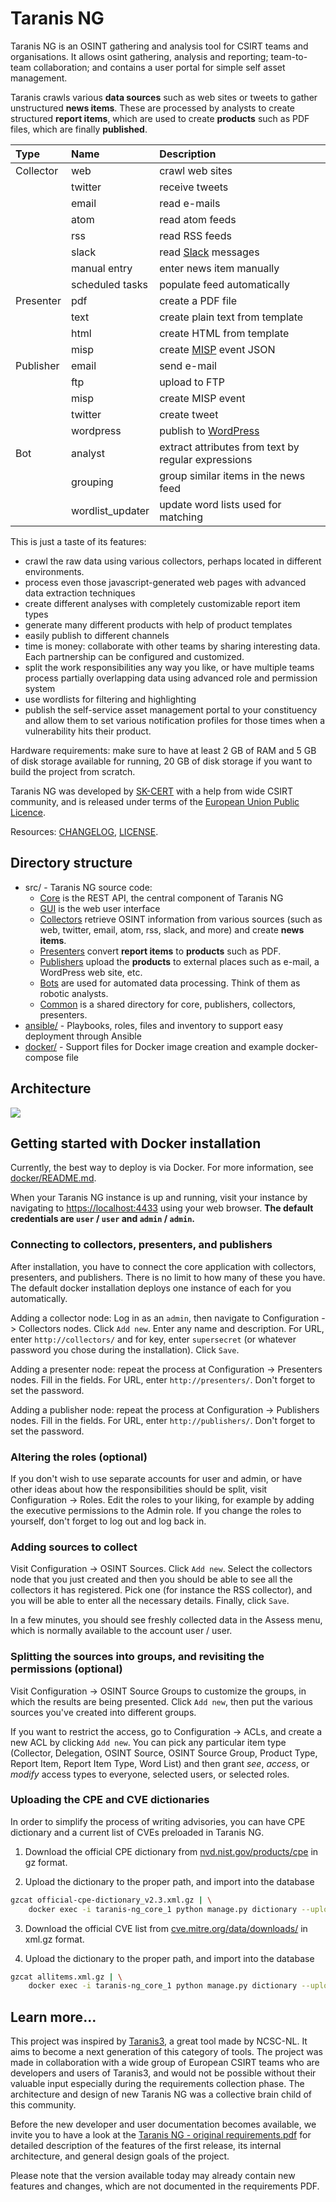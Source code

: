 # Taranis NG

Taranis NG is an OSINT gathering and analysis tool for CSIRT teams and
organisations. It allows osint gathering, analysis and reporting; team-to-team
collaboration; and contains a user portal for simple self asset management.

Taranis crawls various **data sources** such as web sites or tweets to gather
unstructured **news items**. These are processed by analysts to create
structured **report items**, which are used to create **products** such as PDF
files, which are finally **published**.

| Type      | Name                 | Description                           |
| :-------- | :------------------- | :------------------------------------ |
| Collector | web                  | crawl web sites                       |
|           | twitter              | receive tweets                        |
|           | email                | read e-mails                          |
|           | atom                 | read atom feeds                       |
|           | rss                  | read RSS feeds                        |
|           | slack                | read [Slack](https://slack.com/) messages |
|           | manual entry         | enter news item manually              |
|           | scheduled tasks      | populate feed automatically           |
| Presenter | pdf                  | create a PDF file                     |
|           | text                 | create plain text from template       |
|           | html                 | create HTML from template             |
|           | misp                 | create [MISP](https://misp-project.org/) event JSON |
| Publisher | email                | send e-mail                           |
|           | ftp                  | upload to FTP                         |
|           | misp                 | create MISP event                     |
|           | twitter              | create tweet                          |
|           | wordpress            | publish to [WordPress](https://wordpress.org/) |
| Bot       | analyst              | extract attributes from text by regular expressions |
|           | grouping             | group similar items in the news feed  |
|           | wordlist\_updater    | update word lists used for matching   |

This is just a taste of its features:

- crawl the raw data using various collectors, perhaps located in different environments.
- process even those javascript-generated web pages with advanced data extraction techniques
- create different analyses with completely customizable report item types
- generate many different products with help of product templates
- easily publish to different channels
- time is money: collaborate with other teams by sharing interesting data. Each partnership can be configured and customized.
- split the work responsibilities any way you like, or have multiple teams process partially overlapping data using advanced role and permission system
- use wordlists for filtering and highlighting
- publish the self-service asset management portal to your constituency and allow them to set various notification profiles for those times when a vulnerability hits their product.

Hardware requirements: make sure to have at least 2 GB of RAM and 5 GB of disk
storage available for running, 20 GB of disk storage if you want to build the
project from scratch.

Taranis NG was developed by [SK-CERT](https://www.sk-cert.sk/) with a help from
wide CSIRT community, and is released under terms of the [European Union Public
Licence](https://eupl.eu/1.2/en/).

Resources: [CHANGELOG](CHANGELOG.md), [LICENSE](LICENSE.md).

## Directory structure

- src/ - Taranis NG source code:
  - [Core](src/core/) is the REST API, the central component of Taranis NG
  - [GUI](src/gui/) is the web user interface
  - [Collectors](src/collectors/) retrieve OSINT information from various sources (such as web, twitter, email, atom, rss, slack, and more) and create **news items**.
  - [Presenters](src/presenters/) convert **report items** to **products** such as PDF.
  - [Publishers](src/publishers/) upload the **products** to external places such as e-mail, a WordPress web site, etc.
  - [Bots](src/bots/) are used for automated data processing. Think of them as robotic analysts.
  - [Common](src/common/) is a shared directory for core, publishers, collectors, presenters.
- [ansible/](ansible/) - Playbooks, roles, files and inventory to support easy deployment through Ansible
- [docker/](docker/) - Support files for Docker image creation and example docker-compose file

## Architecture

<img src="https://raw.githubusercontent.com/SK-CERT/Taranis-NG/main/doc/static/img/taranis-ng-block-diagram.png?sanitize=true&raw=true" />

## Getting started with Docker installation

Currently, the best way to deploy is via Docker. For more information, see [docker/README.md](docker/README.md).

When your Taranis NG instance is up and running, visit your instance by
navigating to [https://localhost:4433](https://localhost:4433/) using your web
browser. **The default credentials are `user` / `user` and `admin` / `admin`.**

### Connecting to collectors, presenters, and publishers

After installation, you have to connect the core application with collectors,
presenters, and publishers. There is no limit to how many of these you have.
The default docker installation deploys one instance of each for you automatically.

Adding a collector node: Log in as an `admin`, then navigate to Configuration
-> Collectors nodes. Click `Add new`. Enter any name and description. For URL,
enter `http://collectors/` and for key, enter `supersecret` (or whatever
password you chose during the installation). Click `Save`.

Adding a presenter node: repeat the process at Configuration -> Presenters
nodes. Fill in the fields. For URL, enter `http://presenters/`. Don't forget to
set the password.

Adding a publisher node: repeat the process at Configuration -> Publishers
nodes. Fill in the fields. For URL, enter `http://publishers/`. Don't forget to
set the password.

### Altering the roles (optional)

If you don't wish to use separate accounts for user and admin, or have other
ideas about how the responsibilities should be split, visit Configuration ->
Roles. Edit the roles to your liking, for example by adding the executive
permissions to the Admin role. If you change the roles to yourself, don't
forget to log out and log back in.

### Adding sources to collect

Visit Configuration -> OSINT Sources. Click `Add new`. Select the collectors
node that you just created and then you should be able to see all the
collectors it has registered. Pick one (for instance the RSS collector), and
you will be able to enter all the necessary details. Finally, click `Save`.

In a few minutes, you should see freshly collected data in the Assess menu,
which is normally available to the account user / user.

### Splitting the sources into groups, and revisiting the permissions (optional)

Visit Configuration -> OSINT Source Groups to customize the groups, in which
the results are being presented. Click `Add new`, then put the various
sources you've created into different groups.

If you want to restrict the access, go to Configuration -> ACLs, and create
a new ACL by clicking `Add new`. You can pick any particular item type
(Collector, Delegation, OSINT Source, OSINT Source Group, Product Type, Report
Item, Report Item Type, Word List) and then grant *see*, *access*, or *modify*
access types to everyone, selected users, or selected roles.

### Uploading the CPE and CVE dictionaries

In order to simplify the process of writing advisories, you can have CPE
dictionary and a current list of CVEs preloaded in Taranis NG.

1. Download the official CPE dictionary from
[nvd.nist.gov/products/cpe](https://nvd.nist.gov/products/cpe) in gz format.

2. Upload the dictionary to the proper path, and import into the database
```bash
gzcat official-cpe-dictionary_v2.3.xml.gz | \
    docker exec -i taranis-ng_core_1 python manage.py dictionary --upload-cpe
```

3. Download the official CVE list from
[cve.mitre.org/data/downloads/](https://cve.mitre.org/data/downloads/index.html)
in xml.gz format.

4. Upload the dictionary to the proper path, and import into the database
```bash
gzcat allitems.xml.gz | \
    docker exec -i taranis-ng_core_1 python manage.py dictionary --upload-cve
```

## Learn more...

This project was inspired by [Taranis3](https://github.com/NCSC-NL/taranis3),
a great tool made by NCSC-NL. It aims to become a next generation of this
category of tools. The project was made in collaboration with a wide
group of European CSIRT teams who are developers and users of Taranis3,
and would not be possible without their valuable input especially
during the requirements collection phase. The architecture and design
of new Taranis NG was a collective brain child of this community.

Before the new developer and user documentation becomes available, we invite you
to have a look at the
[Taranis NG - original requirements.pdf](https://github.com/SK-CERT/Taranis-NG/blob/main/doc/static/Taranis%20NG%20-%20original%20requirements.pdf)
for detailed description of the features of the first release, its internal
architecture, and general design goals of the project.

Please note that the version available today may already contain new features
and changes, which are not documented in the requirements PDF.
